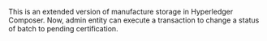 This is an extended version of manufacture storage in Hyperledger Composer. Now, admin entity can execute a transaction to change a status of batch to pending certification.